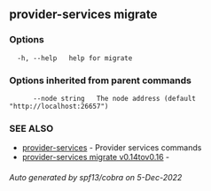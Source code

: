 ## provider-services migrate



### Options

```
  -h, --help   help for migrate
```

### Options inherited from parent commands

```
      --node string   The node address (default "http://localhost:26657")
```

### SEE ALSO

* [provider-services](provider-services.md)	 - Provider services commands
* [provider-services migrate v0.14tov0.16](provider-services_migrate_v0.14tov0.16.md)	 - 

###### Auto generated by spf13/cobra on 5-Dec-2022
